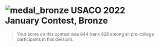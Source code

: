 # ![medal_bronze](http://www.usaco.org/current/images/medal_bronze.png) USACO 2022 January Contest, Bronze

> Your score on this contest was 844 (rank 828 among all pre-college participants in this division).
